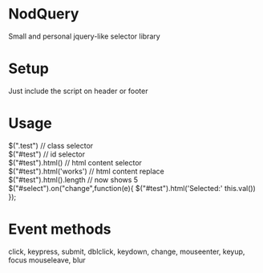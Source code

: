 NodQuery
========

Small and personal jquery-like selector library 

Setup
====
Just include the script on header or footer<br>
<script src="nodquery.js"></script>


Usage
===
$(".test") // class selector<br>
$("#test") // id selector<br>
$("#test").html() // html content selector<br>
$("#test").html('works') // html content replace<br>
$("#test").html().length // now shows 5
$("#select").on("change",function(e){ $("#test").html('Selected:' this.val())  });

Event methods
===
click,	keypress,	submit,
dblclick,	keydown,	change,
mouseenter,	keyup,	focus
mouseleave,	 	blur
